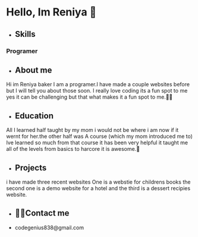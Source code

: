 <h1>Hello, Im Reniya 👋</h1>

- <h2>Skills</h2>
<h3>Programer</h3>

- <h2>About me</h2>
<p>Hi im Reniya baker 
I am a programer.I have made a couple websites before but I 
will tell you about those soon. I really love coding its a fun spot 
to me yes it can be challenging but that what makes it a fun spot to me.💪🏾</p>

- <h2>Education</h2>
<p>All I learned  half taught by my mom i would not be where i am
   now if it wernt for her.the other half was A course (which my mom introduced me to) Ive
   learned so much from that course it has been very helpful it taught me all of the 
   levels from basics to harcore it is awesome.🍎</p>

- <h2>Projects</h2>
<p>i have made three recent websites One is a webstie for childrens books 
   the second one is a demo website for a hotel and the third is a dessert recipies website.

  - <h2>🤳🏾Contact me</h2>

 -  <p>codegenius838@gmail.com</p>
 

 



<!--
**Bakerreniya/Bakerreniya** is a ✨ _special_ ✨ repository because its `README.md` (this file) appears on your GitHub profile.

Here are some ideas to get you started:

- 🔭 I’m currently working on ...
- 🌱 I’m currently learning ...
- 👯 I’m looking to collaborate on ...
- 🤔 I’m looking for help with ...
- 💬 Ask me about ...
- 📫 How to reach me: ...
- 😄 Pronouns: ...
- ⚡ Fun fact: ...
-->
